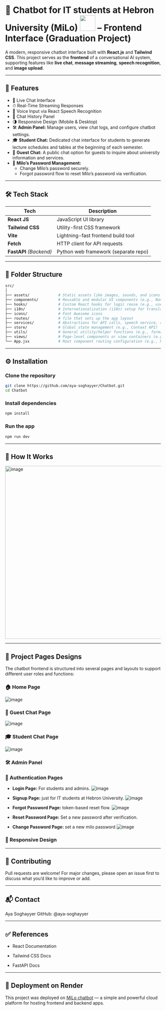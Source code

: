 # 📢 Chatbot for IT students at Hebron University (MiLo) <img src="https://cdn3d.iconscout.com/3d/premium/thumb/robot-3d-icon-download-in-png-blend-fbx-gltf-file-formats--bot-machine-robotic-future-things-and-ai-pack-technology-icons-6740636.png" width="50" height="50"> – Frontend Interface (Graduation Project)

A modern, responsive chatbot interface built with **React.js** and **Tailwind CSS**. This project serves as the **frontend** of a conversational AI system, supporting features like **live chat**, **message streaming**, **speech recognition**, and **image upload**.

---

## 🚀 Features

- 💬 Live Chat Interface  
- ⏱ Real-Time Streaming Responses  
- 🎤 Voice Input via React Speech Recognition 
- 📜 Chat History Panel  
- 🌗 Responsive Design (Mobile & Desktop)  
- 🛠️ **Admin Panel:** Manage users, view chat logs, and configure chatbot settings.  
- 🎓 **Student Chat:** Dedicated chat interface for students to generate lecture schedules and tables at the beginning of each semester.  
- 👥 **Guest Chat:** A public chat option for guests to inquire about university information and services.  
- 🔐 **Milo’s Password Management:**  
  - Change Milo’s password securely.  
  - Forgot password flow to reset Milo’s password via verification.  

---

## 🛠️ Tech Stack

| Tech         | Description                          |
|--------------|--------------------------------------|
| **React JS** | JavaScript UI library                |
| **Tailwind CSS** | Utility-first CSS framework     |
| **Vite**     | Lightning-fast frontend build tool   |
| **Fetch**    | HTTP client for API requests         |
| **FastAPI** *(Backend)* | Python web framework (separate repo) |

---

## 📂 Folder Structure

```bash
src/
│
├── assets/             # Static assets like images, sounds, and icons
├── components/         # Reusable and modular UI components (e.g., Navbar, Header)
├── hooks/              # Custom React hooks for logic reuse (e.g., usePhoto, useSpeech)
├── i18n/               # Internationalization (i18n) setup for translating app content
├── icons/              # Font Awesome icons
├── routes/             # file that sets up the app layout
├── services/           # Abstractions for API calls, speech service, and business logic
├── store/              # Global state management (e.g., Context API)
├── utils/              # General utility/helper functions (e.g., formatting, validation)
├── views/              # Page-level components or view containers (e.g., Home, Userchat, Login, Signup)
└── App.jsx             # Root component routing configuration (e.g., React Router definitions, routes, and providers)
```
---

## ⚙️ Installation

### Clone the repository

```bash
git clone https://github.com/aya-soghayyer/Chatbot.git
cd Chatbot
```
### Install dependencies

```bash
npm install
```
### Run the app

```bash
npm run dev
```
---

## 🧠 How It Works
<img width="557" alt="image" src="https://github.com/user-attachments/assets/f2c35f3b-dfc5-40a1-bb7a-b89539db62dc" />

---

## 🎨 Project Pages Designs

The chatbot frontend is structured into several pages and layouts to support different user roles and functions:

### 🏠 Home Page
![image](https://github.com/user-attachments/assets/32a2328a-4003-49fb-8921-7d665bbf71cd)

### 👤 Guest Chat Page
![image](https://github.com/user-attachments/assets/bb3343d4-cf1c-4e28-800d-147ecfbbbdce)


### 🎓 Student Chat Page
![image](https://github.com/user-attachments/assets/ba7d2296-9af7-4d59-8823-89d42ae6452d)


### 🛠️ Admin Panel


### 🔐 Authentication Pages
- **Login Page:** For students and admins.
  ![image](https://github.com/user-attachments/assets/a4b6c064-c5f6-47df-a59f-8bad5a3f33fd)

- **Signup Page:** just for IT students at Hebron University.
  ![image](https://github.com/user-attachments/assets/378c2882-08e0-4fc3-b03e-2c8dd5ee6572)

- **Forgot Password Page:** token-based reset flow.
  ![image](https://github.com/user-attachments/assets/1e46efdc-cf2d-4727-9261-1fa61dff9c01)

- **Reset Password Page:** Set a new password after verification.
  
- **Change Password Page:** set a new milo password 
  ![image](https://github.com/user-attachments/assets/768f39b7-4f63-4bd0-bc9e-616b71617b9f)


### 📱 Responsive Design

---

## 🤝 Contributing
Pull requests are welcome! For major changes, please open an issue first to discuss what you’d like to improve or add.

---
## 📬 Contact
Aya Soghayyer
GitHub: @aya-soghayyer

---

## ✅ References

- React Documentation

- Tailwind CSS Docs

- FastAPI Docs

---

## 🚀 Deployment on Render

This project was deployed on [MiLo chatbot](https://www.chatbotmilo.online/) — a simple and powerful cloud platform for hosting frontend and backend apps.










